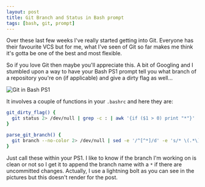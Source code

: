 ```yaml
---
layout: post
title: Git Branch and Status in Bash prompt
tags: [bash, git, prompt]
---
```

Over these last few weeks I've really started getting into Git. Everyone has
their favourite VCS but for me, what I've seen of Git so far makes me think
it's gotta be one of the best and most flexible.

So if you love Git then maybe you'll appreciate this. A bit of Googling and I
stumbled upon a way to have your Bash PS1 prompt tell you what branch of a
repository you're on (if applicable) and give a dirty flag as well...

![](http://static.tumblr.com/tsta8sv/kbJlr585o/gitps1.png "Git in Bash PS1")

It involves a couple of functions in your `.bashrc` and here they are:

```bash
git_dirty_flag() {
  git status 2> /dev/null | grep -c : | awk '{if ($1 > 0) print "*"}'
}

parse_git_branch() {
  git branch --no-color 2> /dev/null | sed -e '/^[^*]/d' -e 's/* \(.*\)/ \1/'
}
```

Just call these within your PS1. I like to know if the branch I'm working on is
clean or not so I get it to append the branch name with a `*` if there are
uncommitted changes. Actually, I use a lightning bolt as you can see in the
pictures but this doesn't render for the post.

